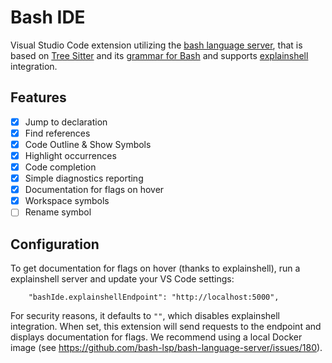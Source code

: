 # Bash IDE

Visual Studio Code extension utilizing the [bash language server](https://github.com/bash-lsp/bash-language-server/blob/master/bash-lsp), that is based on [Tree Sitter][tree-sitter] and its [grammar for Bash][tree-sitter-bash] and supports [explainshell][explainshell] integration.

## Features

- [x] Jump to declaration
- [x] Find references
- [x] Code Outline & Show Symbols
- [x] Highlight occurrences
- [x] Code completion
- [x] Simple diagnostics reporting
- [x] Documentation for flags on hover
- [x] Workspace symbols
- [ ] Rename symbol

## Configuration

To get documentation for flags on hover (thanks to explainshell), run a explainshell server and update your VS Code settings:

```
    "bashIde.explainshellEndpoint": "http://localhost:5000",
```

For security reasons, it defaults to `""`, which disables explainshell integration. When set, this extension will send requests to the endpoint and displays documentation for flags. We recommend using a local Docker image (see https://github.com/bash-lsp/bash-language-server/issues/180).

[bash-lsp]: https://github.com/bash-lsp/bash-language-server/tree/master/server
[tree-sitter]: https://github.com/tree-sitter/tree-sitter
[tree-sitter-bash]: https://github.com/tree-sitter/tree-sitter-bash
[explainshell]: https://explainshell.com/
